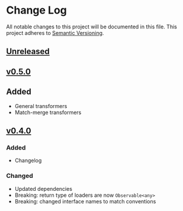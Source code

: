# Change Log
All notable changes to this project will be documented in this file.
This project adheres to [Semantic Versioning](http://semver.org/).

## [Unreleased]

## [v0.5.0]
## Added
- General transformers
- Match-merge transformers

## [v0.4.0]
### Added
- Changelog

### Changed
- Updated dependencies
- Breaking: return type of loaders are now `Observable<any>`
- Breaking: changed interface names to match conventions


[Unreleased]: https://github.com/smartive/proc-that/compare/v0.5.0...master
[v0.5.0]: https://github.com/smartive/proc-that/compare/v0.4.0...v0.5.0
[v0.4.0]: https://github.com/smartive/proc-that/compare/v0.3.2...v0.4.0
